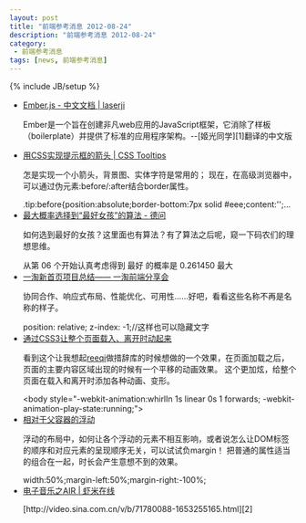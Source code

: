 ```yaml
---
layout: post
title: "前端参考消息 2012-08-24"
description: "前端参考消息 2012-08-24"
category:
 - 前端参考消息
tags: [news, 前端参考消息]
---
```

{% include JB/setup %}

<ul class="nlist">
	<li><a href="http://ued.github.com/emberjs-doc-cn/" target="_blank">Ember.js - 中文文档 | laserji</a>
		<p>Ember是一个旨在创建非凡web应用的JavaScript框架，它消除了样板（boilerplate）并提供了标准的应用程序架构。--[姬光同学][1]翻译的中文版</p>
	</li>
	<li><a href="http://davidwalsh.name/css-tooltips" target="_blank">用CSS实现提示框的箭头 | CSS Tooltips</a>
		<p>怎是实现一个小箭头，背景图、实体字符是常用的； 现在，在高级浏览器中，可以通过伪元素:before/:after结合border属性。</p>
		<span class="code">.tip:before{position:absolute;border-bottom:7px solid #eee;content:'';...</span>
	</li>
	<li><a href="http://www.dewen.org/q/1014/?utm_source=weekly_15360925_20&utm_field=5&utm_id=2" target="_blank">最大概率选择到“最好女孩”的算法 - 德问</a>
		<p>如何选到最好的女孩？这里面也有算法？有了算法之后呢，窥一下码农们的理想思维。</p>
		<span class="code">从第 06 个开始认真考虑得到 最好 的概率是 0.261450 最大</span>
	</li>
	<li><a href="http://www.iyunlu.com/view/Front-end/61.html" target="_blank">一淘新首页项目总结—— 一淘前端分享会</a>
		<p>协同合作、响应式布局、性能优化、可用性......好吧，看看这些名称不再是名称的样子。</p>
		<span class="code">position: relative; z-index: -1;//这样也可以隐藏文字</span>
	</li>
	<li><a href="http://blogs.msdn.com/b/ie/archive/2012/08/16/full-page-animations-using-css.aspx" target="_blank">通过CSS3让整个页面载入、离开时动起来</a>
		<p>看到这个让我想起<a href="http://reeqi.name/" target="_blank">reeqi</a>做措辞库的时候想做的一个效果，在页面加载之后，页面的主要内容区域出现的时候有一个平移的动画效果。 这个更加炫，给整个页面在载入和离开时添加各种动画、变形。</p>
		<span class="code">&lt;body style="-webkit-animation:whirlIn 1s linear 0s 1 forwards; -webkit-animation-play-state:running;"&gt;</span>
	</li>
	<li><a href="http://codepen.io/edge0703/pen/KkIcg" target="_blank">相对于父容器的浮动</a>
		<p>浮动的布局中，如何让各个浮动的元素不相互影响，或者说怎么让DOM标签的顺序和对应元素的呈现顺序无关，可以试试负margin！ 把普通的属性适当的组合在一起，时长会产生意想不到的效果。</p>
		<span class="code">width:50%;margin-left:50%;margin-right:-100%;</span>
	</li>
	<li><a href="http://www.xiami.com/artist/12469" target="_blank">电子音乐之AIR | 虾米在线</a>
		<p>[http://video.sina.com.cn/v/b/71780088-1653255165.html][2]</p>
	</li>
</ul>

[1]: http://44ux.com/
[2]: http://video.sina.com.cn/v/b/71780088-1653255165.html
